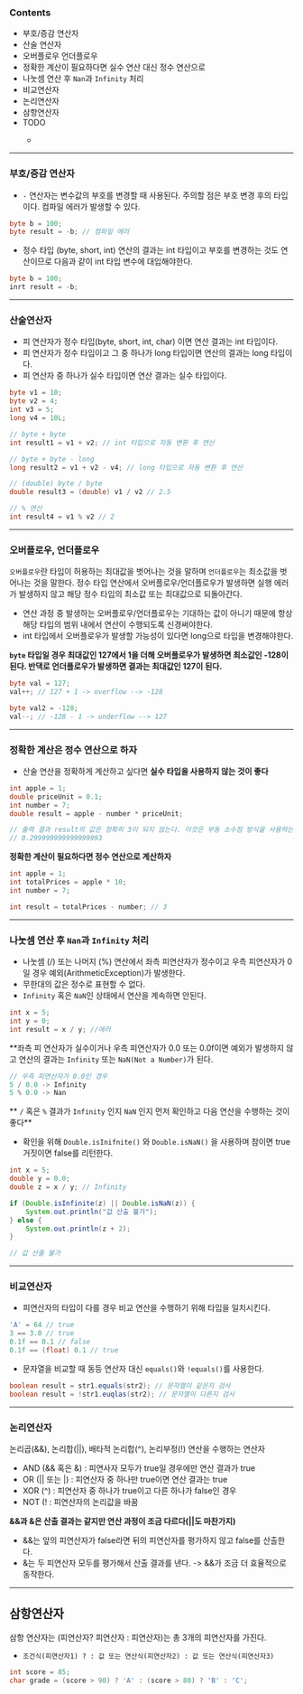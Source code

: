 ### Contents
- 부호/증감 연산자
- 산술 연산자
- 오버플로우 언더플로우
- 정확한 계산이 필요하다면 실수 연산 대신 정수 연산으로
- 나눗셈 연산 후 `Nan`과 `Infinity` 처리
- 비교연산자
- 논리연산자
- 삼항연산자
- TODO
  - >>>

---
### 부호/증감 연산자
- `-` 연산자는 변수값의 부호를 변경할 때 사용된다. 주의할 점은 부호 변경 후의 타입이다. 컴파일 에러가 발생할 수 있다.
```java
byte b = 100;
byte result = -b; // 컴파일 에러
```

- 정수 타입 (byte, short, int) 연산의 결과는 int 타입이고 부호를 변경하는 것도 연산이므로 다음과 같이 int 타입 변수에 대입해야한다.
```java
byte b = 100;
inrt result = -b;
```

---
### 산술연산자
- 피 연산자가 정수 타입(byte, short, int, char) 이면 연산 결과는 int 타입이다.
- 피 연산자가 정수 타입이고 그 중 하나가 long 타입이면 연산의 결과는 long 타입이다.
- 피 연산자 중 하나가 실수 타입이면 연산 결과는 실수 타입이다.

```java
byte v1 = 10;
byte v2 = 4;
int v3 = 5;
long v4 = 10L;

// byte + byte
int result1 = v1 + v2; // int 타입으로 자동 변환 후 연산

// byte + byte - long
long result2 = v1 + v2 - v4; // long 타입으로 자동 변환 후 연산

// (double) byte / byte
double result3 = (double) v1 / v2 // 2.5

// % 연산
int result4 = v1 % v2 // 2
```
---

### 오버플로우, 언더플로우

`오버플로우`란 타입이 허용하는 최대값을 벗어나는 것을 말하며 `언더플로우`는 최소값을 벗어나는 것을 말한다. 정수 타입 연산에서 오버플로우/언더플로우가 발생하면 실행 에러가 발생하지 않고 해당 정수 타입의 최소값 또는 최대값으로 되돌아간다.
- 연산 과정 중 발생하는 오버플로우/언더플로우는 기대하는 값이 아니기 때문에 항상 해당 타입의 범위 내에서 연산이 수행되도록 신경써야한다.
- int 타입에서 오버플로우가 발생할 가능성이 있다면 long으로 타입을 변경해야한다.

**`byte` 타입일 경우 최대값인 127에서 1을 더해 오버플로우가 발생하면 최소값인 -128이 된다. 반댁로 언더플로우가 발생하면 결과는 최대값인 127이 된다.**
```java
byte val = 127;
val++; // 127 + 1 -> overflow --> -128

byte val2 = -128;
val--; // -128 - 1 -> underflow --> 127
```

---

### 정확한 계산은 정수 연산으로 하자

- 산술 연산을 정확하게 계산하고 싶다면 **실수 타입을 사용하지 않는 것이 좋다**

```java
int apple = 1;
double priceUnit = 0.1;
int number = 7;
double result = apple - number * priceUnit;

// 출력 결과 result의 값은 정확히 3이 되지 않는다. 이것은 부동 소수점 방식을 사용하는 실수 타입에서 흔히 발생한다.
// 0.299999999999999993
```

**정확한 계산이 필요하다면 정수 연산으로 계산하자**
```java
int apple = 1;
int totalPrices = apple * 10;
int number = 7;

int result = totalPrices - number; // 3
```
---
### 나눗셈 연산 후 `Nan`과 `Infinity` 처리
- 나눗셈 (/) 또는 나머지 (%) 연산에서 좌측 피연산자가 정수이고 우측 피연산자가 0일 경우 예외(ArithmeticException)가 발생한다.
- 무한대의 값은 정수로 표현할 수 없다.
- `Infinity` 혹은 `NaN`인 상태에서 연산을 계속하면 안된다.

```java
int x = 5;
int y = 0;
int result = x / y; //에러
```

**좌측 피 연산자가 실수이거나 우측 피연산자가 0.0 또는 0.0f이면 예외가 발생하지 않고 연산의 결과는 `Infinity` 또는 `NaN(Not a Number)`가 된다.
```java
// 우측 피연산자가 0.0인 경우
5 / 0.0 -> Infinity  
5 % 0.0 -> Nan
```

** `/` 혹은 `%` 결과가 `Infinity` 인지 `NaN` 인지 먼저 확인하고 다음 연산을 수행하는 것이 좋다**
- 확인을 위해 `Double.isInifnite()` 와 `Double.isNaN()` 을 사용하며 참이면 true 거짓이면 false를 리턴한다.

```java
int x = 5;
double y = 0.0;
double z = x / y; // Infinity

if (Double.isInfinite(z) || Double.isNaN(z)) {
    System.out.println("값 산출 불가");
} else {
    System.out.println(z + 2);    
}

// 값 산출 불가
```
---
### 비교연산자

- 피연산자의 타입이 다를 경우 비교 연산을 수행하기 위해 타입을 일치시킨다.
```java
'A' = 64 // true
3 == 3.0 // true
0.1f == 0.1 // false
0.1f == (float) 0.1 // true
```

- 문자열을 비교할 때 동등 연산자 대신 `equals()`와 `!equals()`를 사용한다.
```java
boolean result = str1.equals(str2); // 문자열이 같은지 검사
boolean result = !str1.euqlas(str2); // 문자열이 다른지 검사
```

---
### 논리연산자

논리곱(&&), 논리합(||), 배타적 논리합(^), 논리부정(!) 연산을 수행하는 연산자

- AND (&& 혹은 &) : 피연사자 모두가 true일 경우에만 연산 결과가 true 
- OR (|| 또는 |) : 피연산자 중 하나만 true이면 연산 결과는 true
- XOR (^) : 피연산자 중 하나가 true이고 다른 하나가 false인 경우
- NOT (! : 피연산자의 논리값을 바꿈

**&&과 &은 산출 결과는 같지만 연산 과정이 조금 다르다(||도 마찬가지)**
- &&는 앞의 피연산자가 false라면 뒤의 피연산자를 평가하지 않고 false를 산출한다.
- &는 두 피연산자 모두를 평가해서 산출 결과를 낸다.
  -> &&가 조금 더 효율적으로 동작한다. 

---
## 삼항연산자

삼항 연산자는 (피연산자? 피연산자 : 피연산자)는 총 3개의 피연산자를 가진다. 

- `조건식(피연산자1) ? : 값 또는 연산식(피연산자2) : 값 또는 연산식(피연산자3)` 

```java
int score = 85;
char grade = (score > 90) ? 'A' : (score > 80) ? 'B' : 'C';
```
